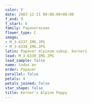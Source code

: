 ```yaml
---
color: Y
date: 2003-12-21 00:00:00+00:00
f_end: 9
f_start: 6
family: Papaveraceae
flower_type: C
image:
- M_3-6337_IMG.JPG
- M_3-6338_IMG.JPG
latin: Papaver alpinum subsp. kerneri
lead: M_3-6338_IMG.JPG
lead_sample: false
name: index.en
order: Papaver
parallel: false
petals: 4
petals_joined: false
star_shape: false
title: Kerner's Alpine Poppy
---
```

